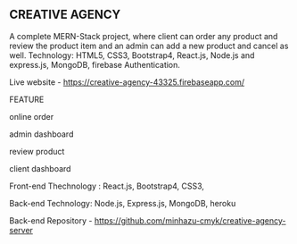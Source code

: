 

## CREATIVE AGENCY

A complete MERN-Stack project, where client can order any product and review the product item and an admin can add a new product and cancel as well.
Technology: HTML5, CSS3, Bootstrap4, React.js, Node.js and express.js, MongoDB, firebase Authentication.

Live website - https://creative-agency-43325.firebaseapp.com/





FEATURE

online order

admin dashboard

review product

client dashboard


Front-end Thechnology :
React.js,
Bootstrap4,
CSS3,

Back-end Technology:
Node.js,
Express.js,
MongoDB,
heroku







Back-end Repository - https://github.com/minhazu-cmyk/creative-agency-server
